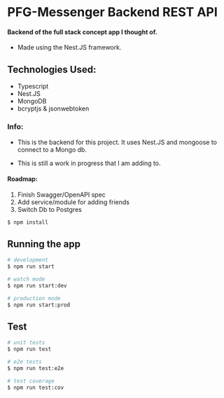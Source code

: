 # PFG-Messenger Backend REST API

#### Backend of the full stack concept app I thought of.

- Made using the Nest.JS framework.

## Technologies Used:

- Typescript
- Nest.JS
- MongoDB
- bcryptjs & jsonwebtoken

### Info:

- This is the backend for this project. It uses Nest.JS and mongoose to connect to a Mongo db.

- This is still a work in progress that I am adding to.

#### Roadmap:

1. Finish Swagger/OpenAPI spec
2. Add service/module for adding friends
3. Switch Db to Postgres

```bash
$ npm install
```

## Running the app

```bash
# development
$ npm run start

# watch mode
$ npm run start:dev

# production mode
$ npm run start:prod
```

## Test

```bash
# unit tests
$ npm run test

# e2e tests
$ npm run test:e2e

# test coverage
$ npm run test:cov
```
